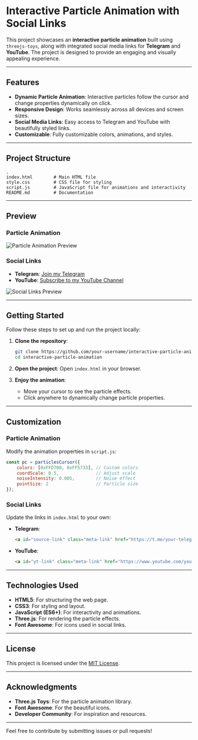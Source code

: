 
# Interactive Particle Animation with Social Links

This project showcases an **interactive particle animation** built using `threejs-toys`, along with integrated social media links for **Telegram** and **YouTube**. The project is designed to provide an engaging and visually appealing experience.

---

## Features

- **Dynamic Particle Animation**: Interactive particles follow the cursor and change properties dynamically on click.
- **Responsive Design**: Works seamlessly across all devices and screen sizes.
- **Social Media Links**: Easy access to Telegram and YouTube with beautifully styled links.
- **Customizable**: Fully customizable colors, animations, and styles.

---

## Project Structure

```
.
index.html        # Main HTML file
style.css         # CSS file for styling
script.js         # JavaScript file for animations and interactivity
README.md         # Documentation
```

---

## Preview

### Particle Animation

![Particle Animation Preview](https://via.placeholder.com/800x400?text=Particle+Animation+Preview)

### Social Links

- **Telegram**: [Join my Telegram](https://t.me/+7yc_oGHnLJhlOWVl)
- **YouTube**: [Subscribe to my YouTube Channel](https://www.youtube.com/@codewith_muhilan?sub_confirmation=1)

![Social Links Preview](https://via.placeholder.com/800x400?text=Social+Links+Preview)

---

## Getting Started

Follow these steps to set up and run the project locally:

1. **Clone the repository**:
   ```bash
   git clone https://github.com/your-username/interactive-particle-animation.git
   cd interactive-particle-animation
   ```

2. **Open the project**:
   Open `index.html` in your browser.

3. **Enjoy the animation**:
   - Move your cursor to see the particle effects.
   - Click anywhere to dynamically change particle properties.

---

## Customization

### Particle Animation
Modify the animation properties in `script.js`:

```javascript
const pc = particlesCursor({
    colors: [0xFFD700, 0xFF5733], // Custom colors
    coordScale: 0.5,              // Adjust scale
    noiseIntensity: 0.005,        // Noise effect
    pointSize: 2                  // Particle size
});
```

### Social Links
Update the links in `index.html` to your own:

- **Telegram**:
  ```html
  <a id="source-link" class="meta-link" href="https://t.me/your-telegram-link" target="_blank">
  ```
- **YouTube**:
  ```html
  <a id="yt-link" class="meta-link" href="https://www.youtube.com/your-channel-link" target="_blank">
  ```

---

## Technologies Used

- **HTML5**: For structuring the web page.
- **CSS3**: For styling and layout.
- **JavaScript (ES6+)**: For interactivity and animations.
- **Three.js**: For rendering the particle effects.
- **Font Awesome**: For icons used in social links.

---

## License

This project is licensed under the [MIT License](LICENSE).

---

## Acknowledgments

- **Three.js Toys**: For the particle animation library.
- **Font Awesome**: For the beautiful icons.
- **Developer Community**: For inspiration and resources.

---

Feel free to contribute by submitting issues or pull requests! 